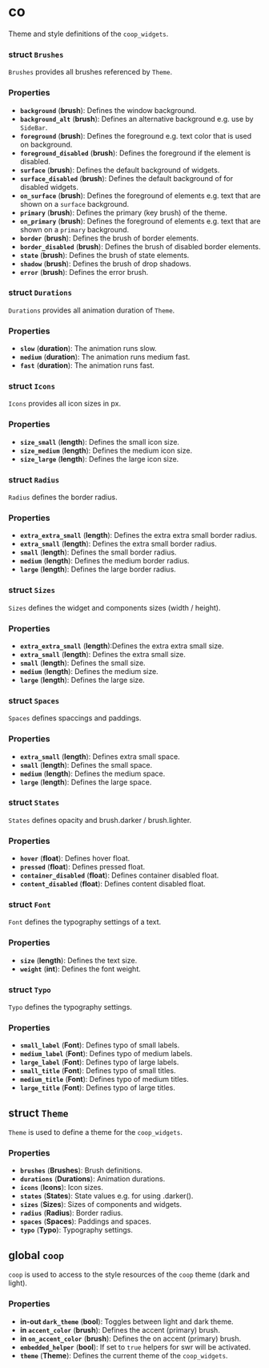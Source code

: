 <!--
SPDX-FileCopyrightText: 2022 Florian Blasius <co_sl@tutanota.com>
SPDX-License-Identifier: MIT
-->

# co

Theme and style definitions of the `coop_widgets`.

### struct `Brushes`

`Brushes` provides all brushes referenced by `Theme`.

### Properties

* **`background`** (**brush**): Defines the window background.
* **`background_alt`** (**brush**): Defines an alternative background e.g. use by `SideBar`.
* **`foreground`** (**brush**): Defines the foreground e.g. text color that is used on background.
* **`foreground_disabled`** (**brush**): Defines the foreground if the element is disabled.
* **`surface`** (**brush**): Defines the default background of widgets.
* **`surface_disabled`** (**brush**): Defines the default background of for disabled widgets.
* **`on_surface`** (**brush**): Defines the foreground of elements e.g. text that are shown on a `surface` background.
* **`primary`** (**brush**): Defines the primary (key brush) of the theme.
* **`on_primary`** (**brush**): Defines the foreground of elements e.g. text that are shown on a `primary` background.
* **`border`** (**brush**): Defines the brush of border elements.
* **`border_disabled`** (**brush**): Defines the brush of disabled border elements.
* **`state`** (**brush**): Defines the brush of state elements.
* **`shadow`** (**brush**): Defines the brush of drop shadows.
* **`error`** (**brush**): Defines the error brush.

### struct `Durations`

`Durations` provides all animation duration of `Theme`.

### Properties

* **`slow`** (**duration**): The animation runs slow.
* **`medium`** (**duration**): The animation runs medium fast.
* **`fast`** (**duration**): The animation runs fast.

### struct `Icons`

`Icons` provides all icon sizes in px.

### Properties

* **`size_small`** (**length**): Defines the small icon size.
* **`size_medium`** (**length**): Defines the medium icon size.
* **`size_large`** (**length**): Defines the large icon size.

### struct `Radius`

`Radius` defines the border radius.

### Properties

* **`extra_extra_small`** (**length**): Defines the extra extra small border radius.
* **`extra_small`** (**length**): Defines the extra small border radius.
* **`small`** (**length**): Defines the small border radius.
* **`medium`** (**length**): Defines the medium border radius.
* **`large`** (**length**): Defines the large border radius.

### struct `Sizes`

`Sizes` defines the widget and components sizes (width / height).

### Properties

* **`extra_extra_small`** (**length**):Defines the extra extra small size.
* **`extra_small`** (**length**): Defines the extra small size.
* **`small`** (**length**): Defines the small size.
* **`medium`** (**length**): Defines the medium size.
* **`large`** (**length**): Defines the large size.

### struct `Spaces`

`Spaces` defines spaccings and paddings.

### Properties

* **`extra_small`** (**length**): Defines extra small space.
* **`small`** (**length**): Defines the small space.
* **`medium`** (**length**): Defines the medium space.
* **`large`** (**length**): Defines the large space.

### struct `States`

`States` defines opacity and brush.darker / brush.lighter.

### Properties

* **`hover`** (**float**): Defines hover float.
* **`pressed`** (**float**): Defines pressed float.
* **`container_disabled`** (**float**): Defines container disabled float.
* **`content_disabled`** (**float**):  Defines content disabled float.

### struct `Font`

`Font` defines the typography settings of a text.

### Properties

* **`size`** (**length**): Defines the text size.
* **`weight`** (**int**): Defines the font weight.

### struct `Typo`

`Typo` defines the typography settings.

### Properties

* **`small_label`** (**Font**): Defines typo of small labels.
* **`medium_label`** (**Font**): Defines typo of medium labels.
* **`large_label`** (**Font**): Defines typo of large labels.
* **`small_title`** (**Font**): Defines typo of small titles.
* **`medium_title`** (**Font**): Defines typo of medium titles.
* **`large_title`** (**Font**): Defines typo of large titles.

## struct `Theme`

`Theme` is used to define a theme for the  `coop_widgets`.

### Properties

* **`brushes`** (**Brushes**): Brush definitions.
* **`durations`** (**Durations**): Animation durations.
* **`icons`** (**Icons**): Icon sizes.
* **`states`** (**States**): State values e.g. for using .darker().
* **`sizes`** (**Sizes**): Sizes of components and widgets.
* **`radius`** (**Radius**): Border radius.
* **`spaces`** (**Spaces**): Paddings and spaces.
* **`typo`** (**Typo**): Typography settings.

## global `coop`

`coop` is used to access to the style resources of the `coop` theme (dark and light).

### Properties

* **in-out `dark_theme`** (**bool**): Toggles between light and dark theme.
* **in `accent_color`** (**brush**): Defines the accent (primary) brush.
* **in `on_accent_color`** (**brush**): Defines the on accent (primary) brush.
* **`embedded_helper`** (**bool**): If set to `true` helpers for swr will be activated.
* **`theme`** (**Theme**): Defines the current theme of the `coop_widgets`.